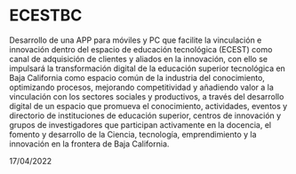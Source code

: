 # ECESTBC
Desarrollo de una APP para móviles y PC que facilite la vinculación e innovación dentro del espacio de educación tecnológica (ECEST) como canal de adquisición de clientes y aliados  en la innovación, con ello se impulsará la transformación digital de la educación superior tecnológica en Baja California como espacio común de la industria del conocimiento, optimizando procesos, mejorando competitividad y añadiendo valor a la vinculación con los sectores sociales y productivos, a través del desarrollo digital de un espacio que promueva el conocimiento, actividades, eventos  y directorio de instituciones de educación superior, centros de innovación y grupos de investigadores que participan activamente en la docencia, el  fomento y desarrollo  de la Ciencia, tecnología, emprendimiento y la innovación en la frontera de Baja California.

17/04/2022